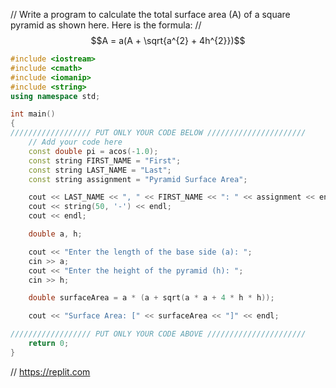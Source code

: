 // Write a program to calculate the total surface area (A) of a square pyramid
as shown here. Here is the formula:
// $$A = a(A + \sqrt{a^{2} + 4h^{2}})$$
```cpp
#include <iostream>
#include <cmath>
#include <iomanip>
#include <string>
using namespace std;

int main()
{
////////////////// PUT ONLY YOUR CODE BELOW //////////////////////
    // Add your code here
    const double pi = acos(-1.0);
    const string FIRST_NAME = "First";
    const string LAST_NAME = "Last";
    const string assignment = "Pyramid Surface Area";

    cout << LAST_NAME << ", " << FIRST_NAME << ": " << assignment << endl;
    cout << string(50, '-') << endl;
    cout << endl;

    double a, h;

    cout << "Enter the length of the base side (a): ";
    cin >> a;
    cout << "Enter the height of the pyramid (h): ";
    cin >> h;

    double surfaceArea = a * (a + sqrt(a * a + 4 * h * h));

    cout << "Surface Area: [" << surfaceArea << "]" << endl;

////////////////// PUT ONLY YOUR CODE ABOVE //////////////////////
    return 0;
}    
```

// https://replit.com